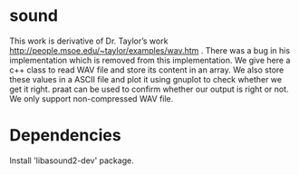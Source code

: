 sound
=====

This work is derivative of Dr. Taylor’s work
http://people.msoe.edu/~taylor/examples/wav.htm . There was a bug in his
implementation which is removed from this implementation.  We give here a c++
class to read WAV file and store its content in an array. We also store these
values in a ASCII file and plot it using gnuplot to check whether we get it
right. praat can be used to confirm whether our output is right or not. We only
support non-compressed WAV file.

Dependencies 
============

Install 'libasound2-dev' package.
